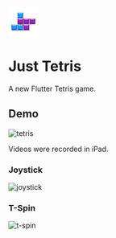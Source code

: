 ![icon](https://github.com/BreadKey/flutter-tetris/blob/main/ios/Runner/Assets.xcassets/AppIcon.appiconset/Icon-60.png?raw=true)
# Just Tetris

A new Flutter Tetris game.

## Demo
![tetris](https://user-images.githubusercontent.com/37973204/111429806-d5d18e00-873c-11eb-8f91-413ee1f35e8a.jpg)


Videos were recorded in iPad.
### Joystick
![joystick](https://user-images.githubusercontent.com/37973204/95551377-a3ad5900-0a45-11eb-8002-7a05fa33d25c.gif)

### T-Spin
![t-spin](https://user-images.githubusercontent.com/37973204/95551990-d3109580-0a46-11eb-9acc-fbb529386e33.gif)
